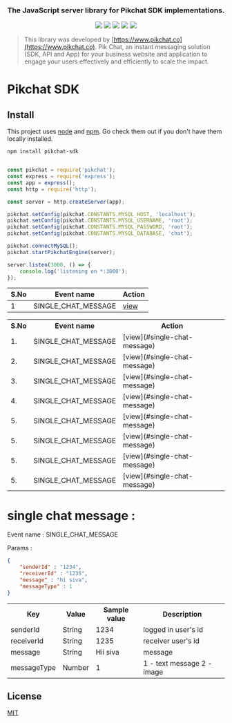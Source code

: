 <h3 align="center">The JavaScript server library for Pikchat SDK implementations.</h3>
 

<p align="center">
  <a href=""><img src="https://img.shields.io/github/license/sparkouttech/pikchat-sdk.svg" /></a>
  <a href=""><img src="https://img.shields.io/badge/standard--readme-OK-green.svg?style=flat-square" /></a>
  <a href=""><img src="https://img.shields.io/badge/npm-%3E%3D3.0.0-orange.svg?style=flat-square" /></a>
  <a href=""><img src="https://img.shields.io/badge/Node.js-%3E%3D10.0.0-orange.svg?style=flat-square" /></a>
  <a href="https://www.npmjs.com/package/pikchat-sdk"><img src="https://img.shields.io/npm/dm/pikchat-sdk.svg" /></a>
  <br>
</p>


> This library was developed by [https://www.pikchat.co](https://www.pikchat.co). Pik Chat, an instant messaging solution (SDK, API and App) for your business website and application to engage your users effectively and efficiently to scale the impact.

Pikchat SDK
==================================

## Install

This project uses [node](http://nodejs.org) and [npm](https://npmjs.com). Go check them out if you don't have them locally installed.

```sh
npm install pikchat-sdk
```

```javascript

const pikchat = require('pikchat');
const express = require('express');
const app = express();
const http = require('http');

const server = http.createServer(app);

pikchat.setConfig(pikchat.CONSTANTS.MYSQL_HOST, 'localhost');
pikchat.setConfig(pikchat.CONSTANTS.MYSQL_USERNAME, 'root');
pikchat.setConfig(pikchat.CONSTANTS.MYSQL_PASSWORD, 'root');
pikchat.setConfig(pikchat.CONSTANTS.MYSQL_DATABASE, 'chat');

pikchat.connectMySQL();
pikchat.startPikchatEngine(server);

server.listen(3000, () => {
    console.log('listening on *:3000');
});
```

| S.No | Event name               | Action     |
| -----| ------------------------ | ----------- |
| 1    | SINGLE_CHAT_MESSAGE      | [view](#single-chat-message)  |


<table>
  <tr>
    <th>S.No</th>
    <th>Event name</th>
    <th>Action</th>
  </tr>
  <tr>
    <td>1.</td>
    <td>SINGLE_CHAT_MESSAGE</td>
    <td>[view](#single-chat-message)</td>
  </tr>
  <tr>
    <td>2.</td>
    <td>SINGLE_CHAT_MESSAGE</td>
    <td>[view](#single-chat-message)</td>
  </tr>
  <tr>
    <td>3.</td>
    <td>SINGLE_CHAT_MESSAGE</td>
    <td>[view](#single-chat-message)</td>
  </tr>
  <tr>
    <td>4.</td>
    <td>SINGLE_CHAT_MESSAGE</td>
    <td>[view](#single-chat-message)</td>
  </tr>
  <tr>
    <td>5.</td>
    <td>SINGLE_CHAT_MESSAGE</td>
    <td>[view](#single-chat-message)</td>
  </tr>
  <tr>
    <td>5.</td>
    <td>SINGLE_CHAT_MESSAGE</td>
    <td>[view](#single-chat-message)</td>
  </tr>
  <tr>
    <td>5.</td>
    <td>SINGLE_CHAT_MESSAGE</td>
    <td>[view](#single-chat-message)</td>
  </tr>
  <tr>
    <td>5.</td>
    <td>SINGLE_CHAT_MESSAGE</td>
    <td>[view](#single-chat-message)</td>
  </tr>
</table>


# single chat message :

Event name : SINGLE_CHAT_MESSAGE

Params :

```json
{
    "senderId" : "1234",
    "receiverId" : "1235",
    "message" : "hi siva",
    "messageType" : 1
}
```

  <table>
      <tr>
        <th>Key</th>
        <th>Value</th>
        <th>Sample value</th>
        <th>Description</th>
      </tr>
      <tr>
        <td>senderId</td>
        <td>String</td>
        <td>1234</td>
        <td>logged in user's id</td>
      </tr>
      <tr>
        <td>receiverId</td>
        <td>String</td>
        <td>1235</td>
        <td>receiver user's id</td>
      </tr>
      <tr>
        <td>message</td>
        <td>String</td>
        <td>Hii siva</td>
        <td>message</td>
      </tr>
      <tr>
        <td>messageType</td>
        <td>Number</td>
        <td>1</td>
        <td>1 - text message 2 - image </td>
      </tr>
  </table>

## License

[MIT](/LICENSE)